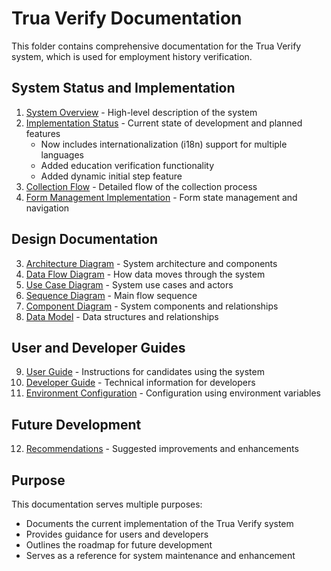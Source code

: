 # Trua Verify Documentation

This folder contains comprehensive documentation for the Trua Verify system, which is used for employment history verification.

## System Status and Implementation

1. [System Overview](./system-overview.md) - High-level description of the system
2. [Implementation Status](./implementation-status.md) - Current state of development and planned features
   - Now includes internationalization (i18n) support for multiple languages
   - Added education verification functionality
   - Added dynamic initial step feature
3. [Collection Flow](./collection-flow.md) - Detailed flow of the collection process
4. [Form Management Implementation](./form-management-implementation.md) - Form state management and navigation

## Design Documentation

3. [Architecture Diagram](./architecture-diagram.md) - System architecture and components
4. [Data Flow Diagram](./data-flow-diagram.md) - How data moves through the system
5. [Use Case Diagram](./use-case-diagram.md) - System use cases and actors
6. [Sequence Diagram](./sequence-diagram.md) - Main flow sequence
7. [Component Diagram](./component-diagram.md) - System components and relationships
8. [Data Model](./data-model.md) - Data structures and relationships

## User and Developer Guides

9. [User Guide](./user-guide.md) - Instructions for candidates using the system
10. [Developer Guide](./developer-guide.md) - Technical information for developers
11. [Environment Configuration](./environment-configuration.md) - Configuration using environment variables

## Future Development

12. [Recommendations](./recommendations.md) - Suggested improvements and enhancements

## Purpose

This documentation serves multiple purposes:
- Documents the current implementation of the Trua Verify system
- Provides guidance for users and developers
- Outlines the roadmap for future development
- Serves as a reference for system maintenance and enhancement